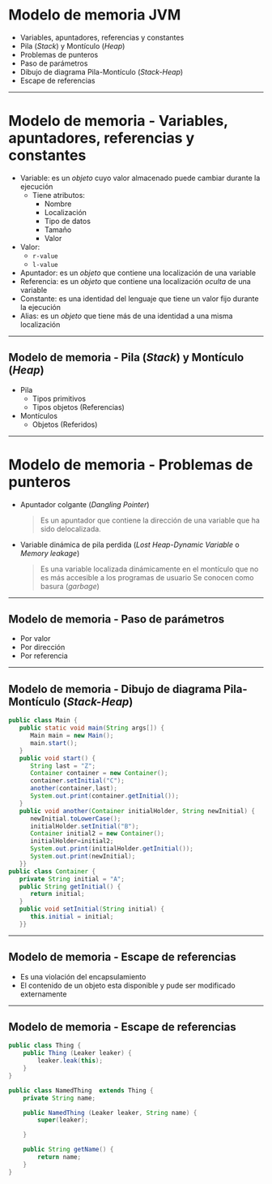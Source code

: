 # Modelo de memoria JVM

* Variables, apuntadores, referencias y constantes
* Pila (*Stack*) y Montículo (*Heap*)
* Problemas de punteros
* Paso de parámetros
* Dibujo de diagrama Pila-Montículo (*Stack-Heap*)
* Escape de referencias

---

# Modelo de memoria - Variables, apuntadores, referencias y constantes

* Variable: es un *objeto* cuyo valor almacenado puede cambiar durante la ejecución
  * Tiene atributos:
    * Nombre
    * Localización 
    * Tipo de datos
    * Tamaño
    * Valor
* Valor: 
  * `r-value`
  * `l-value`
* Apuntador: es un *objeto* que contiene una localización de una variable
* Referencia: es un *objeto* que contiene una localización *oculta* de una variable
* Constante: es una identidad del lenguaje que tiene un valor fijo durante la ejecución
* Alias: es un *objeto* que tiene más de una identidad a una misma localización

---

## Modelo de memoria - Pila (*Stack*) y Montículo (*Heap*)

* Pila
  * Tipos primitivos
  * Tipos objetos (Referencias)
* Montículos
  * Objetos (Referidos)

---

# Modelo de memoria - Problemas de punteros

* Apuntador colgante (*Dangling Pointer*)
  > Es un apuntador que contiene la dirección de una variable 
  > que ha sido delocalizada.
* Variable dinámica de pila perdida (*Lost Heap-Dynamic Variable* o *Memory leakage*)
  > Es una variable localizada dinámicamente en el montículo
  > que no es más accesible a los programas de usuario
  > Se conocen como basura (*garbage*)

---

## Modelo de memoria - Paso de parámetros

* Por valor
* Por dirección
* Por referencia

---

## Modelo de memoria - Dibujo de diagrama Pila-Montículo (*Stack-Heap*)

```java
public class Main {
   public static void main(String args[]) {
      Main main = new Main();
      main.start();
   }
   public void start() {
      String last = "Z";
      Container container = new Container();
      container.setInitial("C");
      another(container,last);
      System.out.print(container.getInitial());
   }
   public void another(Container initialHolder, String newInitial) {
      newInitial.toLowerCase();
      initialHolder.setInitial("B");
      Container initial2 = new Container();
      initialHolder=initial2;
      System.out.print(initialHolder.getInitial());
      System.out.print(newInitial);
   }}
public class Container {
   private String initial = "A";
   public String getInitial() {
      return initial;
   }
   public void setInitial(String initial) {
      this.initial = initial;
   }}
```

---

## Modelo de memoria - Escape de referencias

* Es una violación del encapsulamiento
* El contenido de un objeto esta disponible y pude ser modificado externamente

---

## Modelo de memoria - Escape de referencias

```java
public class Thing {
    public Thing (Leaker leaker) {
        leaker.leak(this);
    }
}

public class NamedThing  extends Thing {
    private String name;

    public NamedThing (Leaker leaker, String name) {
        super(leaker);

    }

    public String getName() {
        return name; 
    }
}
```
